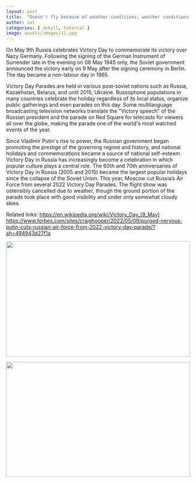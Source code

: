 ```yaml
---
layout: post
title:  "Doesn't fly because of weather conditions, weather conditions:"
author: sal
categories: [ Jekyll, tutorial ]
image: assets/images/11.jpg
---
```

On May 9th Russia celebrates Victory Day to commemorate its victory over Nazy Germany.  Following the signing of the German Instrument of Surrender late in the evening on 08 May 1945 only, the Soviet government announced the victory early on 9 May after the signing ceremony in Berlin. The day became a non-labour day in 1965.

Victory Day Parades are held in various post-soviet nations such as Russia, Kazakhstan, Belarus, and until 2015, Ukraine.
Russophone populations in many countries celebrate the holiday regardless of its local status, organize public gatherings and even parades on this day. Some multilanguage broadcasting television networks translate the "Victory speech" of the Russian president and the parade on Red Square for telecasts for viewers all over the globe, making the parade one of the world's most watched events of the year.

Since Vladimir Putin's rise to power, the Russian government began promoting the prestige of the governing regime and history, and national holidays and commemorations became a source of national self-esteem. Victory Day in Russia has increasingly become a celebration in which popular culture plays a central role. The 60th and 70th anniversaries of Victory Day in Russia (2005 and 2015) became the largest popular holidays since the collapse of the Soviet Union.
This year,  Moscow cut Russia’s Air Force from several 2022 Victory Day Parades. The flight show was ostensibly cancelled due to weather, though the ground portion of the parade took place with good visibility and under only somewhat cloudy skies.

Related links:
https://en.wikipedia.org/wiki/Victory_Day_(9_May)
https://www.forbes.com/sites/craighooper/2022/05/09/purged-nervous-putin-cuts-russian-air-force-from-2022-victory-day-parade/?sh=494943d27f1a


<p><image style="width:100%;" height="315" src="https://i.insider.com/6278cb9794a2c10018ee8234?width=1300&format=jpeg&auto=webp" frameborder="0" allowfullscreen></image></p>
<p><image style="width:100%;" height="315" src="https://pbs.twimg.com/media/FSTLG3nWUAAU6_I.jpg:large" frameborder="0" allowfullscreen></image></p>




